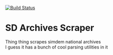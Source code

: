 [![Build Status](https://img.shields.io/endpoint.svg?url=https%3A%2F%2Factions-badge.atrox.dev%2FJuhaJGamer%2Farchives_scraper%2Fbadge%3Fref%3Dmaster&style=for-the-badge)](https://actions-badge.atrox.dev/JuhaJGamer/archives_scraper/goto?ref=master)

# SD Archives Scraper
Thing thing scrapes simdem national archives  
I guess it has a bunch of cool parsing utilities in it  
